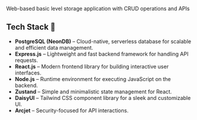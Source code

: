 Web-based basic level storage application with CRUD operations and APIs

## Tech Stack 📌  

- **PostgreSQL (NeonDB)** – Cloud-native, serverless database for scalable and efficient data management.  
- **Express.js** – Lightweight and fast backend framework for handling API requests.  
- **React.js** – Modern frontend library for building interactive user interfaces.  
- **Node.js** – Runtime environment for executing JavaScript on the backend.  
- **Zustand** – Simple and minimalistic state management for React.  
- **DaisyUI** – Tailwind CSS component library for a sleek and customizable UI.  
- **Arcjet** – Security-focused for API interactions.  

